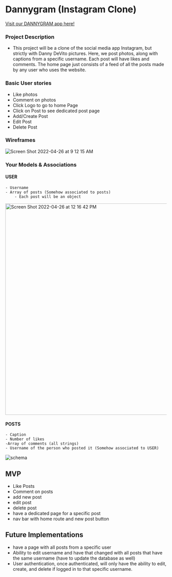 # Dannygram (Instagram Clone)

[Visit our DANNYGRAM app here!](https://polar-bastion-57023.herokuapp.com/posts)

### Project Description

- This project will be a clone of the social media app Instagram, but strictly with Danny DeVito pictures. Here, we post photos, along with captions from a specific username. Each post will have likes and comments. The home page just consists of a feed of all the posts made by any user who uses the website.

### Basic User stories
- Like photos
- Comment on photos
- Click Logo to go to home Page
- Click on Post to see dedicated post page
- Add/Create Post
- Edit Post
- Delete Post

### Wireframes 
![Screen Shot 2022-04-26 at 9 12 15 AM](https://user-images.githubusercontent.com/68241119/165341231-004e3f30-b118-4ff5-a8ae-2fc9cce88d60.png)

### Your Models & Associations
#### USER
	- Username
	- Array of posts (Somehow associated to posts)
		- Each post will be an object
<img width="660" alt="Screen Shot 2022-04-26 at 12 16 42 PM" src="https://user-images.githubusercontent.com/68241119/165346057-127fa9bb-72e4-4472-b86c-b65e41ea64b3.png">


#### POSTS
	- Caption
	- Number of likes
	-Array of comments (all strings)
	- Username of the person who posted it (Somehow associated to USER)
![schema](https://user-images.githubusercontent.com/68241119/165347500-67ae1d82-fabc-49cb-937e-e41caf306347.png)

## MVP
- Like Posts
- Comment on posts
- add new post
- edit post
- delete post
- have a dedicated page for a specific post
- nav bar with home route and new post button

## Future Implementations
- have a page with all posts from a specific user
- Ability to edit username and have that changed with all posts that have the same username (have to update the database as well)
- User authentication, once authenticated, will only have the ability to edit, create, and delete if logged in to that specific username.
